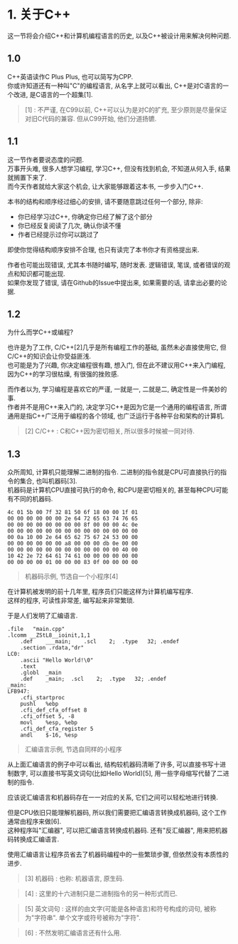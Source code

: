# 1. 关于C++
这一节将会介绍C++和计算机编程语言的历史, 以及C++被设计用来解决何种问题.

## 1.0
C++英语读作C Plus Plus, 也可以简写为CPP.  
你或许知道还有一种叫"C"的编程语言, 从名字上就可以看出, C++是对C语言的一个改进, 是C语言的一个超集[1].

> [1] : 不严谨, 在C99以前, C++可以认为是对C的扩充, 至少原则是尽量保证对旧C代码的兼容. 但从C99开始, 他们分道扬镳.

## 1.1
这一节作者要说态度的问题.  
万事开头难, 很多人想学习编程, 学习C++, 但没有找到机会, 不知道从何入手, 结果就搁置下来了.  
而今天作者就给大家这个机会, 让大家能够跟着这本书, 一步步入门C++.

本书的结构和顺序经过细心的安排, 请不要随意跳过任何一个部分, 除非:

* 你已经学习过C++, 你确定你已经了解了这个部分
* 你已经反复阅读了几次, 确认你读不懂
* 作者已经提示过你可以跳过了

即使你觉得结构顺序安排不合理, 也只有读完了本书你才有资格提出来.

作者也可能出现错误, 尤其本书随时编写, 随时发表. 逻辑错误, 笔误, 或者错误的观点和知识都可能出现.  
如果你发现了错误, 请在Github的Issue中提出来, 如果需要的话, 请拿出必要的论据.

## 1.2
为什么而学C++或编程?

也许是为了工作, C/C++[2]几乎是所有编程工作的基础, 虽然未必直接使用它, 但C/C++的知识会让你受益匪浅.  
也可能是为了兴趣, 你决定编程很有趣, 想入门, 但在此不建议用C++来入门编程, 因为C++的学习很枯燥, 有很强的挫败感.

而作者以为, 学习编程是喜欢它的严谨, 一就是一, 二就是二, 确定性是一件美妙的事.  
作者并不是用C++来入门的, 决定学习C++是因为它是一个通用的编程语言, 所谓通用是指C++广泛用于编程的各个领域, 也广泛运行于各种平台和架构的计算机.

> [2] C/C++ : C和C++因为密切相关, 所以很多时候被一同对待.

## 1.3
众所周知, 计算机只能理解二进制的指令. 二进制的指令就是CPU可直接执行的指令的集合, 也叫机器码[3].  
机器码是计算机CPU直接可执行的命令, 和CPU是密切相关的, 甚至每种CPU可能有不同的机器码.

    4c 01 5b 00 7f 32 81 50 6f 18 00 00 1f 01
    00 00 00 00 00 00 2e 64 72 65 63 74 76 65
    00 00 00 00 00 00 00 00 8f 00 00 00 4c 0e
    00 00 00 00 00 00 00 00 00 00 00 00 00 00
    00 0a 10 00 2e 64 65 62 75 67 24 53 00 00
    00 00 00 00 00 00 a8 00 00 00 db 0e 00 00
    00 00 00 00 00 00 00 00 00 00 00 00 40 00
    10 42 2e 72 64 61 74 61 00 00 00 00 00 00
    00 00 00 00 01 00 00 00 83 0f 00 00 00 00

> 机器码示例, 节选自一个小程序[4]

在计算机被发明的前十几年里, 程序员们只能这样为计算机编写程序.  
这样的程序, 可读性非常差, 编写起来非常繁琐.

于是人们发明了汇编语言.

    .file   "main.cpp"
    .lcomm __ZStL8__ioinit,1,1
        .def    ___main;    .scl    2;  .type   32; .endef
        .section .rdata,"dr"
    LC0:
        .ascii "Hello World!\0"
        .text
        .globl  _main
        .def    _main;  .scl    2;  .type   32; .endef
    _main:
    LFB947:
        .cfi_startproc
        pushl   %ebp
        .cfi_def_cfa_offset 8
        .cfi_offset 5, -8
        movl    %esp, %ebp
        .cfi_def_cfa_register 5
        andl    $-16, %esp

> 汇编语言示例, 节选自同样的小程序

从上面汇编语言的例子中可以看出, 结构较机器码清晰了许多, 可以直接书写十进制数字, 可以直接书写英文词句(比如Hello World)[5], 用一些字母缩写代替了二进制的指令.

应该说汇编语言和机器码存在一一对应的关系, 它们之间可以轻松地进行转换.

但是CPU依旧只能理解机器码, 所以我们需要把汇编语言转换成机器码, 这个工作通常由程序来做[6].  
这种程序叫"汇编器", 可以把汇编语言转换成机器码. 还有"反汇编器", 用来把机器码转换成汇编语言.

使用汇编语言让程序员省去了机器码编程中的一些繁琐步骤, 但依然没有本质性的进步.

> [3] 机器码 : 也称: 机器语言, 原生码.

> [4] : 这里的十六进制只是二进制指令的另一种形式而已.

> [5] 英文词句 : 这样的由文字(可能是各种语言)和符号构成的词句, 被称为"字符串". 单个文字或符号被称为"字符".

> [6] : 不然发明汇编语言还有什么用.